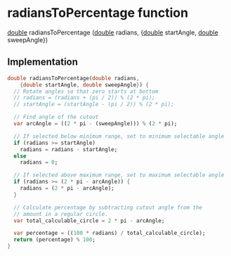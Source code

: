 


# radiansToPercentage function










[double](https://api.flutter.dev/flutter/dart-core/double-class.html) radiansToPercentage
([double](https://api.flutter.dev/flutter/dart-core/double-class.html) radians, {[double](https://api.flutter.dev/flutter/dart-core/double-class.html) startAngle, [double](https://api.flutter.dev/flutter/dart-core/double-class.html) sweepAngle})






## Implementation

```dart
double radiansToPercentage(double radians,
    {double startAngle, double sweepAngle}) {
  // Rotate angles so that zero starts at bottom
  // radians = (radians + (pi / 2)) % (2 * pi);
  // startAngle = (startAngle - (pi / 2)) % (2 * pi);

  // Find angle of the cutout
  var arcAngle = ((2 * pi - (sweepAngle))) % (2 * pi);

  // If selected below minimum range, set to minimum selectable angle
  if (radians >= startAngle)
    radians = radians - startAngle;
  else
    radians = 0;

  // If selected above maximum range, set to maximum selectable angle
  if (radians >= (2 * pi - arcAngle)) {
    radians = (2 * pi - arcAngle);
  }

  // Calculate percentage by subtracting cutout angle from the
  // amount in a regular circle.
  var total_calculable_circle = 2 * pi - arcAngle;

  var percentage = ((100 * radians) / total_calculable_circle);
  return (percentage) % 100;
}
```







